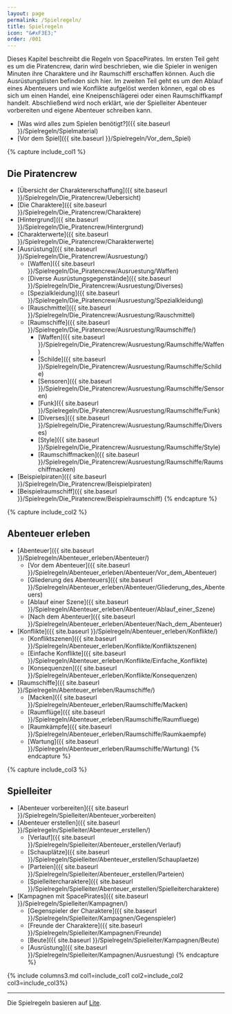 ```yaml
---
layout: page
permalink: /Spielregeln/
title: Spielregeln
icon: "&#xF3E3;"
order: /001
---
```


Dieses Kapitel beschreibt die Regeln von SpacePirates. Im ersten Teil geht es um die Piratencrew, darin wird beschrieben, wie die Spieler in wenigen Minuten ihre Charaktere und ihr Raumschiff erschaffen können. Auch die Ausrüstungslisten befinden sich hier. Im zweiten Teil geht es um den Ablauf eines Abenteuers und wie Konflikte aufgelöst werden können, egal ob es sich um einen Handel, eine Kneipenschlägerei oder einen Raumschiffkampf handelt. Abschließend wird noch erklärt, wie der Spielleiter Abenteuer vorbereiten und eigene Abenteuer schreiben kann.

- [Was wird alles zum Spielen benötigt?]({{ site.baseurl }}/Spielregeln/Spielmaterial)
- [Vor dem Spiel]({{ site.baseurl }}/Spielregeln/Vor_dem_Spiel)

{% capture include_col1 %}

## Die Piratencrew

- [Übersicht der Charaktererschaffung]({{ site.baseurl }}/Spielregeln/Die_Piratencrew/Uebersicht)
- [Die Charaktere]({{ site.baseurl }}/Spielregeln/Die_Piratencrew/Charaktere)
- [Hintergrund]({{ site.baseurl }}/Spielregeln/Die_Piratencrew/Hintergrund)
- [Charakterwerte]({{ site.baseurl }}/Spielregeln/Die_Piratencrew/Charakterwerte)
- [Ausrüstung]({{ site.baseurl }}/Spielregeln/Die_Piratencrew/Ausruestung/)
  - [Waffen]({{ site.baseurl }}/Spielregeln/Die_Piratencrew/Ausruestung/Waffen)
  - [Diverse Ausrüstungsgegenstände]({{ site.baseurl }}/Spielregeln/Die_Piratencrew/Ausruestung/Diverses)
  - [Spezialkleidung]({{ site.baseurl }}/Spielregeln/Die_Piratencrew/Ausruestung/Spezialkleidung)
  - [Rauschmittel]({{ site.baseurl }}/Spielregeln/Die_Piratencrew/Ausruestung/Rauschmittel)
  - [Raumschiffe]({{ site.baseurl }}/Spielregeln/Die_Piratencrew/Ausruestung/Raumschiffe/)
    - [Waffen]({{ site.baseurl }}/Spielregeln/Die_Piratencrew/Ausruestung/Raumschiffe/Waffen)
    - [Schilde]({{ site.baseurl }}/Spielregeln/Die_Piratencrew/Ausruestung/Raumschiffe/Schilde)
    - [Sensoren]({{ site.baseurl }}/Spielregeln/Die_Piratencrew/Ausruestung/Raumschiffe/Sensoren)
    - [Funk]({{ site.baseurl }}/Spielregeln/Die_Piratencrew/Ausruestung/Raumschiffe/Funk)
    - [Diverses]({{ site.baseurl }}/Spielregeln/Die_Piratencrew/Ausruestung/Raumschiffe/Diverses)
    - [Style]({{ site.baseurl }}/Spielregeln/Die_Piratencrew/Ausruestung/Raumschiffe/Style)
    - [Raumschiffmacken]({{ site.baseurl }}/Spielregeln/Die_Piratencrew/Ausruestung/Raumschiffe/Raumschiffmacken)
- [Beispielpiraten]({{ site.baseurl }}/Spielregeln/Die_Piratencrew/Beispielpiraten)
- [Beispielraumschiff]({{ site.baseurl }}/Spielregeln/Die_Piratencrew/Beispielraumschiff)
{% endcapture %}

{% capture include_col2 %}

## Abenteuer erleben

- [Abenteuer]({{ site.baseurl }}/Spielregeln/Abenteuer_erleben/Abenteuer/)
  - [Vor dem Abenteuer]({{ site.baseurl }}/Spielregeln/Abenteuer_erleben/Abenteuer/Vor_dem_Abenteuer)
  - [Gliederung des Abenteuers]({{ site.baseurl }}/Spielregeln/Abenteuer_erleben/Abenteuer/Gliederung_des_Abenteuers)
  - [Ablauf einer Szene]({{ site.baseurl }}/Spielregeln/Abenteuer_erleben/Abenteuer/Ablauf_einer_Szene)
  - [Nach dem Abenteuer]({{ site.baseurl }}/Spielregeln/Abenteuer_erleben/Abenteuer/Nach_dem_Abenteuer)
- [Konflikte]({{ site.baseurl }}/Spielregeln/Abenteuer_erleben/Konflikte/)
  - [Konfliktszenen]({{ site.baseurl }}/Spielregeln/Abenteuer_erleben/Konflikte/Konfliktszenen)
  - [Einfache Konflikte]({{ site.baseurl }}/Spielregeln/Abenteuer_erleben/Konflikte/Einfache_Konflikte)
  - [Konsequenzen]({{ site.baseurl }}/Spielregeln/Abenteuer_erleben/Konflikte/Konsequenzen)
- [Raumschiffe]({{ site.baseurl }}/Spielregeln/Abenteuer_erleben/Raumschiffe/)
  - [Macken]({{ site.baseurl }}/Spielregeln/Abenteuer_erleben/Raumschiffe/Macken)
  - [Raumflüge]({{ site.baseurl }}/Spielregeln/Abenteuer_erleben/Raumschiffe/Raumfluege)
  - [Raumkämpfe]({{ site.baseurl }}/Spielregeln/Abenteuer_erleben/Raumschiffe/Raumkaempfe)
  - [Wartung]({{ site.baseurl }}/Spielregeln/Abenteuer_erleben/Raumschiffe/Wartung)
{% endcapture %}

{% capture include_col3 %}

## Spielleiter

- [Abenteuer vorbereiten]({{ site.baseurl }}/Spielregeln/Spielleiter/Abenteuer_vorbereiten)
- [Abenteuer erstellen]({{ site.baseurl }}/Spielregeln/Spielleiter/Abenteuer_erstellen/)
  - [Verlauf]({{ site.baseurl }}/Spielregeln/Spielleiter/Abenteuer_erstellen/Verlauf)
  - [Schauplätze]({{ site.baseurl }}/Spielregeln/Spielleiter/Abenteuer_erstellen/Schauplaetze)
  - [Parteien]({{ site.baseurl }}/Spielregeln/Spielleiter/Abenteuer_erstellen/Parteien)
  - [Spielleitercharaktere]({{ site.baseurl }}/Spielregeln/Spielleiter/Abenteuer_erstellen/Spielleitercharaktere)
- [Kampagnen mit SpacePirates]({{ site.baseurl }}/Spielregeln/Spielleiter/Kampagnen/)
  - [Gegenspieler der Charaktere]({{ site.baseurl }}/Spielregeln/Spielleiter/Kampagnen/Gegenspieler)
  - [Freunde der Charaktere]({{ site.baseurl }}/Spielregeln/Spielleiter/Kampagnen/Freunde)
  - [Beute]({{ site.baseurl }}/Spielregeln/Spielleiter/Kampagnen/Beute)
  - [Ausrüstung]({{ site.baseurl }}/Spielregeln/Spielleiter/Kampagnen/Ausruestung)
{% endcapture %}

{% include columns3.md col1=include_col1 col2=include_col2 col3=include_col3%}

***

Die Spielregeln basieren auf [Lite](https://lite.jcgames.de/).
